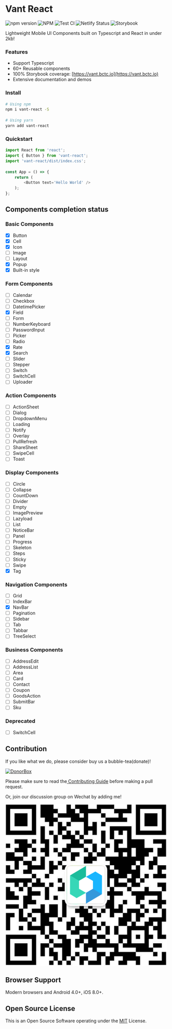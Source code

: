 # **Vant React**

<img src="https://badge.fury.io/js/vant-react.svg" alt="npm version" style="width: 126px; height: 20px;" />
<img src="https://img.shields.io/npm/l/vant-react" alt="NPM" style="width: 78px" />
<img src="https://github.com/mxdi9i7/vant-react/workflows/Test%20CI/badge.svg" alt="Test CI" style="width: 126px; height: 20px;" />
<img src="https://api.netlify.com/api/v1/badges/30ddabc0-3eb6-4530-ab08-58db247a2b48/deploy-status" alt="Netlify Status" style="width: 126px; height: 20px;" />
<img src="https://cdn.jsdelivr.net/gh/storybookjs/brand@master/badge/badge-storybook.svg" alt="Storybook" style="width: 82px; height: 20px;" />

Lightweight Mobile UI Components built on Typescript and React in under 2kb!

### **Features**

* Support Typescript
* 60+ Reusable components
* 100% Storybook coverage: [https://vant.bctc.io](https://vant.bctc.io)
* Extensive documentation and demos

### Install

``` bash
# Using npm
npm i vant-react -S

# Using yarn
yarn add vant-react
```

### Quickstart

``` js
import React from 'react';
import { Button } from 'vant-react';
import 'vant-react/dist/index.css';

const App = () => {
    return (
        <Button text='Hello World' />
    );
};
```

## Components completion status

### Basic Components

* [x] Button
* [x] Cell
* [x] Icon
* [ ] Image
* [ ] Layout
* [x] Popup
* [x] Built-in style

### Form Components

* [ ] Calendar
* [ ] Checkbox
* [ ] DatetimePicker
* [x] Field
* [ ] Form
* [ ] NumberKeyboard
* [ ] PasswordInput
* [ ] Picker
* [ ] Radio
* [x] Rate
* [x] Search
* [ ] Slider
* [ ] Stepper
* [ ] Switch
* [ ] SwitchCell
* [ ] Uploader

### Action Components

* [ ] ActionSheet
* [ ] Dialog
* [ ] DropdownMenu
* [ ] Loading
* [ ] Notify
* [ ] Overlay
* [ ] PullRefresh
* [ ] ShareSheet
* [ ] SwipeCell
* [ ] Toast

### Display Components

* [ ] Circle
* [ ] Collapse
* [ ] CountDown
* [ ] Divider
* [ ] Empty
* [ ] ImagePreview
* [ ] Lazyload
* [ ] List
* [ ] NoticeBar
* [ ] Panel
* [ ] Progress
* [ ] Skeleton
* [ ] Steps
* [ ] Sticky
* [ ] Swipe
* [x] Tag

### Navigation Components

* [ ] Grid
* [ ] IndexBar
* [x] NavBar
* [ ] Pagination
* [ ] Sidebar
* [ ] Tab
* [ ] Tabbar
* [ ] TreeSelect

### Business Components

* [ ] AddressEdit
* [ ] AddressList
* [ ] Area
* [ ] Card
* [ ] Contact
* [ ] Coupon
* [ ] GoodsAction
* [ ] SubmitBar
* [ ] Sku

### Deprecated

* [ ] SwitchCell

## Contribution

If you like what we do, please consider buy us a bubble-tea(donate)!

[![DonorBox](https://d1iczxrky3cnb2.cloudfront.net/button-small-blue.png)](https://donorbox.org/vant-react-dev-team?default_interval=o&amount=5)

Please make sure to read the[ Contributing Guide](.github/CONTRIBUTION.md) before making a pull request.

Or, join our discussion group on Wechat by adding me!

![Wechat QR code](https://github.com/mxdi9i7/Vant-react-docs/blob/master/.gitbook/assets/qr.png)

## Browser Support

Modern browsers and Android 4.0+, iOS 8.0+.

## Open Source License

This is an Open Source Software operating under the [MIT](https://github.com/mxdi9i7/vant-react/blob/master/LICENSE) License.


